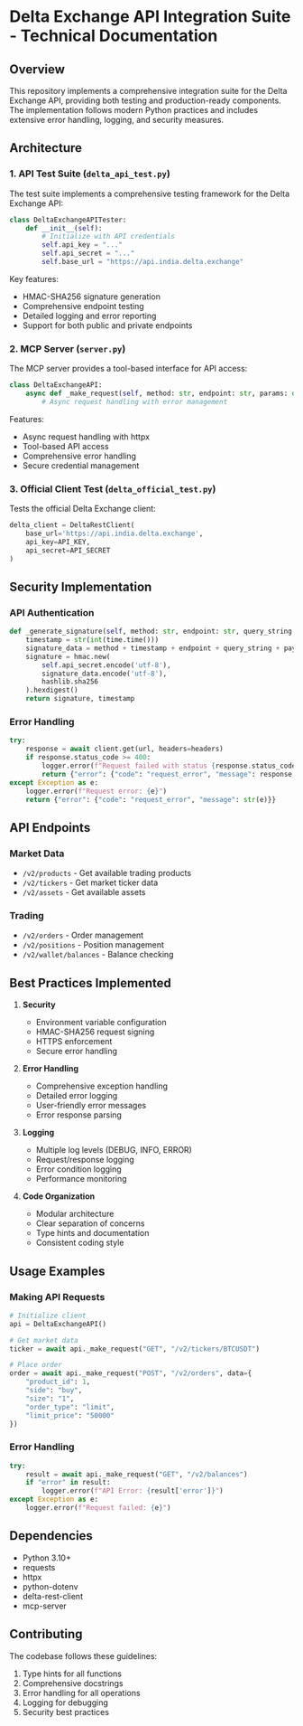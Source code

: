 # Delta Exchange API Integration Suite - Technical Documentation

## Overview

This repository implements a comprehensive integration suite for the Delta Exchange API, providing both testing and production-ready components. The implementation follows modern Python practices and includes extensive error handling, logging, and security measures.

## Architecture

### 1. API Test Suite (`delta_api_test.py`)

The test suite implements a comprehensive testing framework for the Delta Exchange API:

```python
class DeltaExchangeAPITester:
    def __init__(self):
        # Initialize with API credentials
        self.api_key = "..."
        self.api_secret = "..."
        self.base_url = "https://api.india.delta.exchange"
```

Key features:
- HMAC-SHA256 signature generation
- Comprehensive endpoint testing
- Detailed logging and error reporting
- Support for both public and private endpoints

### 2. MCP Server (`server.py`)

The MCP server provides a tool-based interface for API access:

```python
class DeltaExchangeAPI:
    async def _make_request(self, method: str, endpoint: str, params: dict = None, data: dict = None) -> dict:
        # Async request handling with error management
```

Features:
- Async request handling with httpx
- Tool-based API access
- Comprehensive error handling
- Secure credential management

### 3. Official Client Test (`delta_official_test.py`)

Tests the official Delta Exchange client:

```python
delta_client = DeltaRestClient(
    base_url='https://api.india.delta.exchange',
    api_key=API_KEY,
    api_secret=API_SECRET
)
```

## Security Implementation

### API Authentication

```python
def _generate_signature(self, method: str, endpoint: str, query_string: str = "", payload: str = "") -> tuple[str, str]:
    timestamp = str(int(time.time()))
    signature_data = method + timestamp + endpoint + query_string + payload
    signature = hmac.new(
        self.api_secret.encode('utf-8'),
        signature_data.encode('utf-8'),
        hashlib.sha256
    ).hexdigest()
    return signature, timestamp
```

### Error Handling

```python
try:
    response = await client.get(url, headers=headers)
    if response.status_code >= 400:
        logger.error(f"Request failed with status {response.status_code}")
        return {"error": {"code": "request_error", "message": response.text}}
except Exception as e:
    logger.error(f"Request error: {e}")
    return {"error": {"code": "request_error", "message": str(e)}}
```

## API Endpoints

### Market Data
- `/v2/products` - Get available trading products
- `/v2/tickers` - Get market ticker data
- `/v2/assets` - Get available assets

### Trading
- `/v2/orders` - Order management
- `/v2/positions` - Position management
- `/v2/wallet/balances` - Balance checking

## Best Practices Implemented

1. **Security**
   - Environment variable configuration
   - HMAC-SHA256 request signing
   - HTTPS enforcement
   - Secure error handling

2. **Error Handling**
   - Comprehensive exception handling
   - Detailed error logging
   - User-friendly error messages
   - Error response parsing

3. **Logging**
   - Multiple log levels (DEBUG, INFO, ERROR)
   - Request/response logging
   - Error condition logging
   - Performance monitoring

4. **Code Organization**
   - Modular architecture
   - Clear separation of concerns
   - Type hints and documentation
   - Consistent coding style

## Usage Examples

### Making API Requests

```python
# Initialize client
api = DeltaExchangeAPI()

# Get market data
ticker = await api._make_request("GET", "/v2/tickers/BTCUSDT")

# Place order
order = await api._make_request("POST", "/v2/orders", data={
    "product_id": 1,
    "side": "buy",
    "size": "1",
    "order_type": "limit",
    "limit_price": "50000"
})
```

### Error Handling

```python
try:
    result = await api._make_request("GET", "/v2/balances")
    if "error" in result:
        logger.error(f"API Error: {result['error']}")
except Exception as e:
    logger.error(f"Request failed: {e}")
```

## Dependencies

- Python 3.10+
- requests
- httpx
- python-dotenv
- delta-rest-client
- mcp-server

## Contributing

The codebase follows these guidelines:
1. Type hints for all functions
2. Comprehensive docstrings
3. Error handling for all operations
4. Logging for debugging
5. Security best practices 